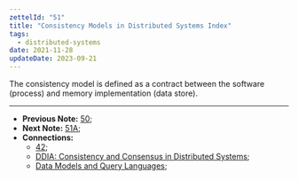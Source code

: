 ```yaml
---
zettelId: "51"
title: "Consistency Models in Distributed Systems Index"
tags:
  - distributed-systems
date: 2021-11-28
updateDate: 2023-09-21
---
```


The consistency model is defined as a contract between the software (process) and memory implementation (data store).

---

- **Previous Note:** [50](/notes/50/);
- **Next Note:** [51A](/notes/51a/);
- **Connections:**
  - [42](/notes/42/);
  - [DDIA: Consistency and Consensus in Distributed Systems](/books/consistency-and-consensus-in-distributed-systems/);
  - [Data Models and Query Languages](/books/data-models-and-query-languages/);
